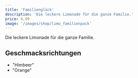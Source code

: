 ```yaml
---
title: 'Familienglück'
description: 'Die leckere Limonade für die ganze Familie.'
price: 6,99
image: '/images/shop/limo_familienpack'
---
```


Die leckere Limonade für die ganze Familie.

## Geschmacksrichtungen

- "Himbeer"
- "Orange"
